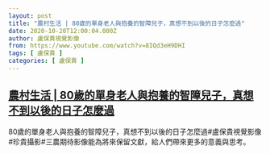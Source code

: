 ```yaml
---
layout: post
title: "農村生活 | 80歲的單身老人與抱養的智障兒子，真想不到以後的日子怎麼過"
date: 2020-10-20T12:00:04.000Z
author: 盧保貴視覺影像
from: https://www.youtube.com/watch?v=8IQd3eH9DHI
tags: [ 盧保貴 ]
categories: [ 盧保貴 ]
---
```

<!--1603195204000-->
[農村生活 | 80歲的單身老人與抱養的智障兒子，真想不到以後的日子怎麼過](https://www.youtube.com/watch?v=8IQd3eH9DHI)
------

<div>
80歲的單身老人與抱養的智障兒子，真想不到以後的日子怎麼過#盧保貴視覺影像#珍貴攝影#三農期待影像能為將來保留文獻，給人們帶來更多的意義與思考。
</div>

